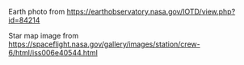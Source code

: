 Earth photo from https://earthobservatory.nasa.gov/IOTD/view.php?id=84214

Star map image from https://spaceflight.nasa.gov/gallery/images/station/crew-6/html/iss006e40544.html
